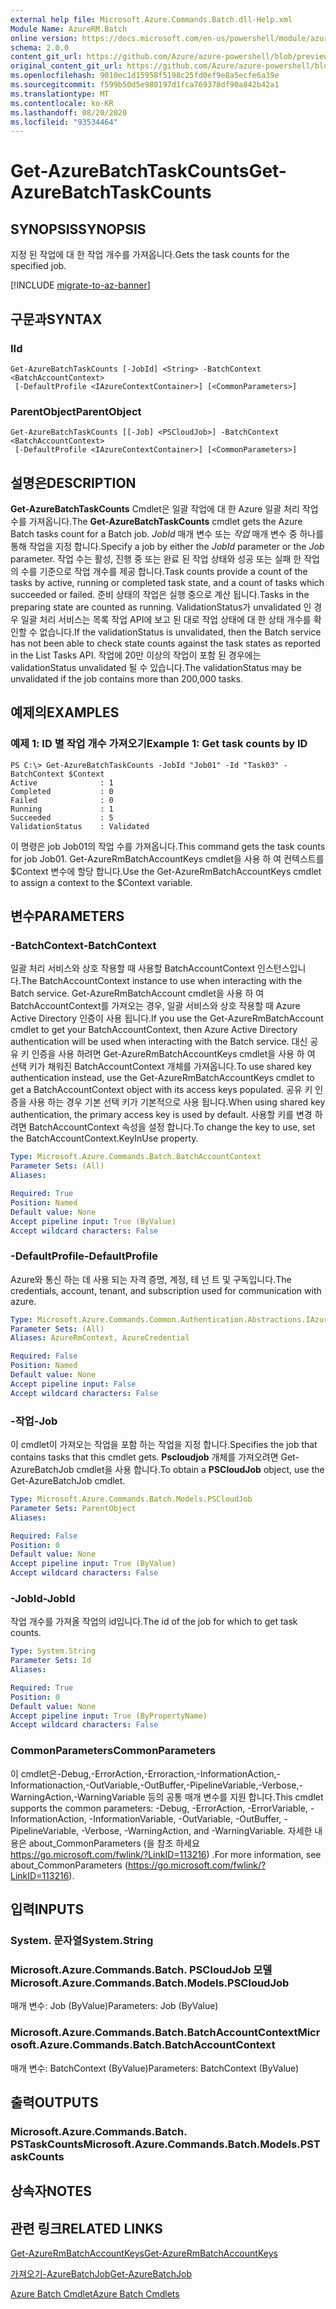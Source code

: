 ```yaml
---
external help file: Microsoft.Azure.Commands.Batch.dll-Help.xml
Module Name: AzureRM.Batch
online version: https://docs.microsoft.com/en-us/powershell/module/azurerm.batch/get-azurebatchtaskcounts
schema: 2.0.0
content_git_url: https://github.com/Azure/azure-powershell/blob/preview/src/ResourceManager/AzureBatch/Commands.Batch/help/Get-AzureBatchTaskCounts.md
original_content_git_url: https://github.com/Azure/azure-powershell/blob/preview/src/ResourceManager/AzureBatch/Commands.Batch/help/Get-AzureBatchTaskCounts.md
ms.openlocfilehash: 9010ec1d15958f5198c25fd0ef9e8a5ecfe6a39e
ms.sourcegitcommit: f599b50d5e980197d1fca769378df90a842b42a1
ms.translationtype: MT
ms.contentlocale: ko-KR
ms.lasthandoff: 08/20/2020
ms.locfileid: "93534464"
---
```

# <span data-ttu-id="7a231-101">Get-AzureBatchTaskCounts</span><span class="sxs-lookup"><span data-stu-id="7a231-101">Get-AzureBatchTaskCounts</span></span>

## <span data-ttu-id="7a231-102">SYNOPSIS</span><span class="sxs-lookup"><span data-stu-id="7a231-102">SYNOPSIS</span></span>
<span data-ttu-id="7a231-103">지정 된 작업에 대 한 작업 개수를 가져옵니다.</span><span class="sxs-lookup"><span data-stu-id="7a231-103">Gets the task counts for the specified job.</span></span>

[!INCLUDE [migrate-to-az-banner](../../includes/migrate-to-az-banner.md)]

## <span data-ttu-id="7a231-104">구문과</span><span class="sxs-lookup"><span data-stu-id="7a231-104">SYNTAX</span></span>

### <span data-ttu-id="7a231-105">I</span><span class="sxs-lookup"><span data-stu-id="7a231-105">Id</span></span>
```
Get-AzureBatchTaskCounts [-JobId] <String> -BatchContext <BatchAccountContext>
 [-DefaultProfile <IAzureContextContainer>] [<CommonParameters>]
```

### <span data-ttu-id="7a231-106">ParentObject</span><span class="sxs-lookup"><span data-stu-id="7a231-106">ParentObject</span></span>
```
Get-AzureBatchTaskCounts [[-Job] <PSCloudJob>] -BatchContext <BatchAccountContext>
 [-DefaultProfile <IAzureContextContainer>] [<CommonParameters>]
```

## <span data-ttu-id="7a231-107">설명은</span><span class="sxs-lookup"><span data-stu-id="7a231-107">DESCRIPTION</span></span>
<span data-ttu-id="7a231-108">**Get-AzureBatchTaskCounts** Cmdlet은 일괄 작업에 대 한 Azure 일괄 처리 작업 수를 가져옵니다.</span><span class="sxs-lookup"><span data-stu-id="7a231-108">The **Get-AzureBatchTaskCounts** cmdlet gets the Azure Batch tasks count for a Batch job.</span></span>
<span data-ttu-id="7a231-109">*JobId* 매개 변수 또는 *작업* 매개 변수 중 하나를 통해 작업을 지정 합니다.</span><span class="sxs-lookup"><span data-stu-id="7a231-109">Specify a job by either the *JobId* parameter or the *Job* parameter.</span></span>
<span data-ttu-id="7a231-110">작업 수는 활성, 진행 중 또는 완료 된 작업 상태와 성공 또는 실패 한 작업의 수를 기준으로 작업 개수를 제공 합니다.</span><span class="sxs-lookup"><span data-stu-id="7a231-110">Task counts provide a count of the tasks by active, running or completed task state, and a count of tasks which succeeded or failed.</span></span> <span data-ttu-id="7a231-111">준비 상태의 작업은 실행 중으로 계산 됩니다.</span><span class="sxs-lookup"><span data-stu-id="7a231-111">Tasks in the preparing state are counted as running.</span></span> <span data-ttu-id="7a231-112">ValidationStatus가 unvalidated 인 경우 일괄 처리 서비스는 목록 작업 API에 보고 된 대로 작업 상태에 대 한 상태 개수를 확인할 수 없습니다.</span><span class="sxs-lookup"><span data-stu-id="7a231-112">If the validationStatus is unvalidated, then the Batch service has not been able to check state counts against the task states as reported in the List Tasks API.</span></span> <span data-ttu-id="7a231-113">작업에 20만 이상의 작업이 포함 된 경우에는 validationStatus unvalidated 될 수 있습니다.</span><span class="sxs-lookup"><span data-stu-id="7a231-113">The validationStatus may be unvalidated if the job contains more than 200,000 tasks.</span></span>

## <span data-ttu-id="7a231-114">예제의</span><span class="sxs-lookup"><span data-stu-id="7a231-114">EXAMPLES</span></span>

### <span data-ttu-id="7a231-115">예제 1: ID 별 작업 개수 가져오기</span><span class="sxs-lookup"><span data-stu-id="7a231-115">Example 1: Get task counts by ID</span></span>
```
PS C:\> Get-AzureBatchTaskCounts -JobId "Job01" -Id "Task03" -BatchContext $Context
Active              : 1
Completed           : 0
Failed              : 0
Running             : 1
Succeeded           : 5
ValidationStatus    : Validated
```

<span data-ttu-id="7a231-116">이 명령은 job Job01의 작업 수를 가져옵니다.</span><span class="sxs-lookup"><span data-stu-id="7a231-116">This command gets the task counts for job Job01.</span></span>
<span data-ttu-id="7a231-117">Get-AzureRmBatchAccountKeys cmdlet을 사용 하 여 컨텍스트를 $Context 변수에 할당 합니다.</span><span class="sxs-lookup"><span data-stu-id="7a231-117">Use the Get-AzureRmBatchAccountKeys cmdlet to assign a context to the $Context variable.</span></span>

## <span data-ttu-id="7a231-118">변수</span><span class="sxs-lookup"><span data-stu-id="7a231-118">PARAMETERS</span></span>

### <span data-ttu-id="7a231-119">-BatchContext</span><span class="sxs-lookup"><span data-stu-id="7a231-119">-BatchContext</span></span>
<span data-ttu-id="7a231-120">일괄 처리 서비스와 상호 작용할 때 사용할 BatchAccountContext 인스턴스입니다.</span><span class="sxs-lookup"><span data-stu-id="7a231-120">The BatchAccountContext instance to use when interacting with the Batch service.</span></span>
<span data-ttu-id="7a231-121">Get-AzureRmBatchAccount cmdlet을 사용 하 여 BatchAccountContext를 가져오는 경우, 일괄 서비스와 상호 작용할 때 Azure Active Directory 인증이 사용 됩니다.</span><span class="sxs-lookup"><span data-stu-id="7a231-121">If you use the Get-AzureRmBatchAccount cmdlet to get your BatchAccountContext, then Azure Active Directory authentication will be used when interacting with the Batch service.</span></span>
<span data-ttu-id="7a231-122">대신 공유 키 인증을 사용 하려면 Get-AzureRmBatchAccountKeys cmdlet을 사용 하 여 선택 키가 채워진 BatchAccountContext 개체를 가져옵니다.</span><span class="sxs-lookup"><span data-stu-id="7a231-122">To use shared key authentication instead, use the Get-AzureRmBatchAccountKeys cmdlet to get a BatchAccountContext object with its access keys populated.</span></span>
<span data-ttu-id="7a231-123">공유 키 인증을 사용 하는 경우 기본 선택 키가 기본적으로 사용 됩니다.</span><span class="sxs-lookup"><span data-stu-id="7a231-123">When using shared key authentication, the primary access key is used by default.</span></span>
<span data-ttu-id="7a231-124">사용할 키를 변경 하려면 BatchAccountContext 속성을 설정 합니다.</span><span class="sxs-lookup"><span data-stu-id="7a231-124">To change the key to use, set the BatchAccountContext.KeyInUse property.</span></span>

```yaml
Type: Microsoft.Azure.Commands.Batch.BatchAccountContext
Parameter Sets: (All)
Aliases:

Required: True
Position: Named
Default value: None
Accept pipeline input: True (ByValue)
Accept wildcard characters: False
```

### <span data-ttu-id="7a231-125">-DefaultProfile</span><span class="sxs-lookup"><span data-stu-id="7a231-125">-DefaultProfile</span></span>
<span data-ttu-id="7a231-126">Azure와 통신 하는 데 사용 되는 자격 증명, 계정, 테 넌 트 및 구독입니다.</span><span class="sxs-lookup"><span data-stu-id="7a231-126">The credentials, account, tenant, and subscription used for communication with azure.</span></span>

```yaml
Type: Microsoft.Azure.Commands.Common.Authentication.Abstractions.IAzureContextContainer
Parameter Sets: (All)
Aliases: AzureRmContext, AzureCredential

Required: False
Position: Named
Default value: None
Accept pipeline input: False
Accept wildcard characters: False
```

### <span data-ttu-id="7a231-127">-작업</span><span class="sxs-lookup"><span data-stu-id="7a231-127">-Job</span></span>
<span data-ttu-id="7a231-128">이 cmdlet이 가져오는 작업을 포함 하는 작업을 지정 합니다.</span><span class="sxs-lookup"><span data-stu-id="7a231-128">Specifies the job that contains tasks that this cmdlet gets.</span></span>
<span data-ttu-id="7a231-129">**Pscloudjob** 개체를 가져오려면 Get-AzureBatchJob cmdlet을 사용 합니다.</span><span class="sxs-lookup"><span data-stu-id="7a231-129">To obtain a **PSCloudJob** object, use the Get-AzureBatchJob cmdlet.</span></span>

```yaml
Type: Microsoft.Azure.Commands.Batch.Models.PSCloudJob
Parameter Sets: ParentObject
Aliases:

Required: False
Position: 0
Default value: None
Accept pipeline input: True (ByValue)
Accept wildcard characters: False
```

### <span data-ttu-id="7a231-130">-JobId</span><span class="sxs-lookup"><span data-stu-id="7a231-130">-JobId</span></span>
<span data-ttu-id="7a231-131">작업 개수를 가져올 작업의 id입니다.</span><span class="sxs-lookup"><span data-stu-id="7a231-131">The id of the job for which to get task counts.</span></span>

```yaml
Type: System.String
Parameter Sets: Id
Aliases:

Required: True
Position: 0
Default value: None
Accept pipeline input: True (ByPropertyName)
Accept wildcard characters: False
```

### <span data-ttu-id="7a231-132">CommonParameters</span><span class="sxs-lookup"><span data-stu-id="7a231-132">CommonParameters</span></span>
<span data-ttu-id="7a231-133">이 cmdlet은-Debug,-ErrorAction,-Erroraction,-InformationAction,-Informationaction,-OutVariable,-OutBuffer,-PipelineVariable,-Verbose,-WarningAction,-WarningVariable 등의 공통 매개 변수를 지원 합니다.</span><span class="sxs-lookup"><span data-stu-id="7a231-133">This cmdlet supports the common parameters: -Debug, -ErrorAction, -ErrorVariable, -InformationAction, -InformationVariable, -OutVariable, -OutBuffer, -PipelineVariable, -Verbose, -WarningAction, and -WarningVariable.</span></span> <span data-ttu-id="7a231-134">자세한 내용은 about_CommonParameters (을 참조 하세요 https://go.microsoft.com/fwlink/?LinkID=113216) .</span><span class="sxs-lookup"><span data-stu-id="7a231-134">For more information, see about_CommonParameters (https://go.microsoft.com/fwlink/?LinkID=113216).</span></span>

## <span data-ttu-id="7a231-135">입력</span><span class="sxs-lookup"><span data-stu-id="7a231-135">INPUTS</span></span>

### <span data-ttu-id="7a231-136">System. 문자열</span><span class="sxs-lookup"><span data-stu-id="7a231-136">System.String</span></span>

### <span data-ttu-id="7a231-137">Microsoft.Azure.Commands.Batch. PSCloudJob 모델</span><span class="sxs-lookup"><span data-stu-id="7a231-137">Microsoft.Azure.Commands.Batch.Models.PSCloudJob</span></span>
<span data-ttu-id="7a231-138">매개 변수: Job (ByValue)</span><span class="sxs-lookup"><span data-stu-id="7a231-138">Parameters: Job (ByValue)</span></span>

### <span data-ttu-id="7a231-139">Microsoft.Azure.Commands.Batch.BatchAccountContext</span><span class="sxs-lookup"><span data-stu-id="7a231-139">Microsoft.Azure.Commands.Batch.BatchAccountContext</span></span>
<span data-ttu-id="7a231-140">매개 변수: BatchContext (ByValue)</span><span class="sxs-lookup"><span data-stu-id="7a231-140">Parameters: BatchContext (ByValue)</span></span>

## <span data-ttu-id="7a231-141">출력</span><span class="sxs-lookup"><span data-stu-id="7a231-141">OUTPUTS</span></span>

### <span data-ttu-id="7a231-142">Microsoft.Azure.Commands.Batch. PSTaskCounts</span><span class="sxs-lookup"><span data-stu-id="7a231-142">Microsoft.Azure.Commands.Batch.Models.PSTaskCounts</span></span>

## <span data-ttu-id="7a231-143">상속자</span><span class="sxs-lookup"><span data-stu-id="7a231-143">NOTES</span></span>

## <span data-ttu-id="7a231-144">관련 링크</span><span class="sxs-lookup"><span data-stu-id="7a231-144">RELATED LINKS</span></span>

[<span data-ttu-id="7a231-145">Get-AzureRmBatchAccountKeys</span><span class="sxs-lookup"><span data-stu-id="7a231-145">Get-AzureRmBatchAccountKeys</span></span>](./Get-AzureRmBatchAccountKeys.md)

[<span data-ttu-id="7a231-146">가져오기-AzureBatchJob</span><span class="sxs-lookup"><span data-stu-id="7a231-146">Get-AzureBatchJob</span></span>](./Get-AzureBatchJob.md)

[<span data-ttu-id="7a231-147">Azure Batch Cmdlet</span><span class="sxs-lookup"><span data-stu-id="7a231-147">Azure Batch Cmdlets</span></span>](./AzureRM.Batch.md)
